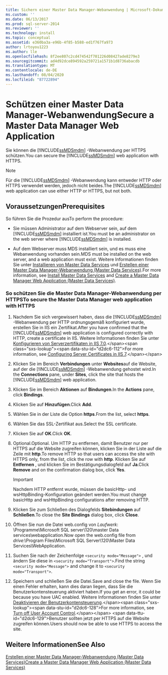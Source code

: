 ```yaml
---
title: Sichern einer Master Data Manager-Webanwendung | Microsoft-Dokumentation
ms.custom: ''
ms.date: 06/13/2017
ms.prod: sql-server-2014
ms.reviewer: ''
ms.technology: install
ms.topic: conceptual
ms.assetid: e360ba3a-e96b-4f85-b588-ed1f767fa973
author: lrtoyou1223
ms.author: lle
ms.openlocfilehash: 8f2ee807c2cd474542f701226d08427ade8279e3
ms.sourcegitcommit: ad4d92dce894592a259721a1571b1d8736abacdb
ms.translationtype: MT
ms.contentlocale: de-DE
ms.lasthandoff: 08/04/2020
ms.locfileid: "87722894"
---
```

# <a name="secure-a-master-data-manager-web-application"></a><span data-ttu-id="d2dc6-102">Schützen einer Master Data Manager-Webanwendung</span><span class="sxs-lookup"><span data-stu-id="d2dc6-102">Secure a Master Data Manager Web Application</span></span>
  <span data-ttu-id="d2dc6-103">Sie können die [!INCLUDE[ssMDSmdm](../../includes/ssmdsmdm-md.md)] -Webanwendung per HTTPS schützen.</span><span class="sxs-lookup"><span data-stu-id="d2dc6-103">You can secure the [!INCLUDE[ssMDSmdm](../../includes/ssmdsmdm-md.md)] web application with HTTPS.</span></span>  
  
> [!NOTE]  
>  <span data-ttu-id="d2dc6-104">Für die [!INCLUDE[ssMDSmdm](../../includes/ssmdsmdm-md.md)] -Webanwendung kann entweder HTTP oder HTTPS verwendet werden, jedoch nicht beides.</span><span class="sxs-lookup"><span data-stu-id="d2dc6-104">The [!INCLUDE[ssMDSmdm](../../includes/ssmdsmdm-md.md)] web application can use either HTTP or HTTPS, but not both.</span></span>  
  
## <a name="prerequisites"></a><span data-ttu-id="d2dc6-105">Voraussetzungen</span><span class="sxs-lookup"><span data-stu-id="d2dc6-105">Prerequisites</span></span>  
 <span data-ttu-id="d2dc6-106">So führen Sie die Prozedur aus</span><span class="sxs-lookup"><span data-stu-id="d2dc6-106">To perform the procedure:</span></span>  
  
-   <span data-ttu-id="d2dc6-107">Sie müssen Administrator auf dem Webserver sein, auf dem [!INCLUDE[ssMDSmdm](../../includes/ssmdsmdm-md.md)] installiert ist.</span><span class="sxs-lookup"><span data-stu-id="d2dc6-107">You must be an administrator on the web server where [!INCLUDE[ssMDSmdm](../../includes/ssmdsmdm-md.md)] is installed.</span></span>  
  
-   <span data-ttu-id="d2dc6-108">Auf dem Webserver muss MDS installiert sein, und es muss eine Webanwendung vorhanden sein.</span><span class="sxs-lookup"><span data-stu-id="d2dc6-108">MDS must be installed on the web server, and a web application must exist.</span></span> <span data-ttu-id="d2dc6-109">Weitere Informationen finden Sie unter [Installieren von Master Data Services](install-master-data-services.md) und [Erstellen einer Master Data Manager-Webanwendung &#40;Master Data Services&#41;](create-a-master-data-manager-web-application-master-data-services.md).</span><span class="sxs-lookup"><span data-stu-id="d2dc6-109">For more information, see [Install Master Data Services](install-master-data-services.md) and [Create a Master Data Manager Web Application &#40;Master Data Services&#41;](create-a-master-data-manager-web-application-master-data-services.md).</span></span>  
  
### <a name="to-secure-the-master-data-manager-web-application-with-https"></a><span data-ttu-id="d2dc6-110">So schützen Sie die Master Data Manager-Webanwendung per HTTPS</span><span class="sxs-lookup"><span data-stu-id="d2dc6-110">To secure the Master Data Manager web application with HTTPS</span></span>  
  
1.  <span data-ttu-id="d2dc6-111">Nachdem Sie sich vergewissert haben, dass die [!INCLUDE[ssMDSmdm](../../includes/ssmdsmdm-md.md)] -Webanwendung per HTTP ordnungsgemäß konfiguriert wurde, erstellen Sie in IIS ein Zertifikat.</span><span class="sxs-lookup"><span data-stu-id="d2dc6-111">After you have confirmed that the [!INCLUDE[ssMDSmdm](../../includes/ssmdsmdm-md.md)] web application is configured correctly with HTTP, create a certificate in IIS.</span></span> <span data-ttu-id="d2dc6-112">Weitere Informationen finden Sie unter [Konfigurieren von Serverzertifikaten in IIS 7.0](https://technet.microsoft.com/library/cc732230\(WS.10\).aspx).</span><span class="sxs-lookup"><span data-stu-id="d2dc6-112">For more information, see [Configuring Server Certificates in IIS 7](https://technet.microsoft.com/library/cc732230\(WS.10\).aspx).</span></span>  
  
2.  <span data-ttu-id="d2dc6-113">Klicken Sie im Bereich **Verbindungen** unter **Websites**auf die Website, auf der die [!INCLUDE[ssMDSmdm](../../includes/ssmdsmdm-md.md)] -Webanwendung gehostet wird.</span><span class="sxs-lookup"><span data-stu-id="d2dc6-113">In the **Connections** pane, under **Sites**, click the site that hosts the [!INCLUDE[ssMDSmdm](../../includes/ssmdsmdm-md.md)] web application.</span></span>  
  
3.  <span data-ttu-id="d2dc6-114">Klicken Sie im Bereich **Aktionen** auf **Bindungen**.</span><span class="sxs-lookup"><span data-stu-id="d2dc6-114">In the **Actions** pane, click **Bindings**.</span></span>  
  
4.  <span data-ttu-id="d2dc6-115">Klicken Sie auf **Hinzufügen**.</span><span class="sxs-lookup"><span data-stu-id="d2dc6-115">Click **Add**.</span></span>  
  
5.  <span data-ttu-id="d2dc6-116">Wählen Sie in der Liste die Option **https**.</span><span class="sxs-lookup"><span data-stu-id="d2dc6-116">From the list, select **https**.</span></span>  
  
6.  <span data-ttu-id="d2dc6-117">Wählen Sie das SSL-Zertifikat aus.</span><span class="sxs-lookup"><span data-stu-id="d2dc6-117">Select the SSL certificate.</span></span>  
  
7.  <span data-ttu-id="d2dc6-118">Klicken Sie auf **OK**.</span><span class="sxs-lookup"><span data-stu-id="d2dc6-118">Click **OK**.</span></span>  
  
8.  <span data-ttu-id="d2dc6-119">Optional.</span><span class="sxs-lookup"><span data-stu-id="d2dc6-119">Optional.</span></span> <span data-ttu-id="d2dc6-120">Um HTTP zu entfernen, damit Benutzer nur per HTTPS auf die Website zugreifen können, klicken Sie in der Liste auf die Zeile mit **http**.</span><span class="sxs-lookup"><span data-stu-id="d2dc6-120">To remove HTTP so that users can access the site with HTTPS only, from the list, click the row with **http**.</span></span> <span data-ttu-id="d2dc6-121">Klicken Sie auf **Entfernen** , und klicken Sie im Bestätigungsdialogfeld auf **Ja**.</span><span class="sxs-lookup"><span data-stu-id="d2dc6-121">Click **Remove** and on the confirmation dialog box, click **Yes**.</span></span>  
  
    > [!IMPORTANT]  
    >  <span data-ttu-id="d2dc6-122">Nachdem HTTP entfernt wurde, müssen die basicHttp- und wsHttpBinding-Konfiguration geändert werden.</span><span class="sxs-lookup"><span data-stu-id="d2dc6-122">You must change basicHttp and wsHttpBinding configurations after removing HTTP.</span></span>  
  
9. <span data-ttu-id="d2dc6-123">Klicken Sie zum Schließen des Dialogfelds **Sitebindungen** auf **Schließen**.</span><span class="sxs-lookup"><span data-stu-id="d2dc6-123">To close the **Site Bindings** dialog box, click **Close**.</span></span>  
  
10. <span data-ttu-id="d2dc6-124">Öffnen Sie nun die Datei web.config von *Laufwerk*: \Programme\Microsoft SQL server\120\master Data services\webapplication.</span><span class="sxs-lookup"><span data-stu-id="d2dc6-124">Now open the web.config file from *drive*:\Program Files\Microsoft SQL Server\120\Master Data Services\WebApplication.</span></span>  
  
11. <span data-ttu-id="d2dc6-125">Suchen Sie nach der Zeichenfolge `<security mode="Message">` , und ändern Sie diese in `<security mode="Transport">`.</span><span class="sxs-lookup"><span data-stu-id="d2dc6-125">Find the string `<security mode="Message">` and change it to `<security mode="Transport">`.</span></span>  
  
12. <span data-ttu-id="d2dc6-126">Speichern und schließen Sie die Datei.</span><span class="sxs-lookup"><span data-stu-id="d2dc6-126">Save and close the file.</span></span> <span data-ttu-id="d2dc6-127">Wenn Sie einen Fehler erhalten, kann dies daran liegen, dass Sie die Benutzerkontensteuerung aktiviert haben.</span><span class="sxs-lookup"><span data-stu-id="d2dc6-127">If you get an error, it could be because you have UAC enabled.</span></span> <span data-ttu-id="d2dc6-128">Weitere Informationen finden Sie unter [Deaktivieren der Benutzerkontensteuerung](https://technet.microsoft.com/library/cc709691\(WS.10\).aspx).</span><span class="sxs-lookup"><span data-stu-id="d2dc6-128">For more information, see [Turn off User Account Control](https://technet.microsoft.com/library/cc709691\(WS.10\).aspx).</span></span> <span data-ttu-id="d2dc6-129">Benutzer sollten jetzt per HTTPS auf die Website zugreifen können.</span><span class="sxs-lookup"><span data-stu-id="d2dc6-129">Users should now be able to use HTTPS to access the site.</span></span>  
  
## <a name="see-also"></a><span data-ttu-id="d2dc6-130">Weitere Informationen</span><span class="sxs-lookup"><span data-stu-id="d2dc6-130">See Also</span></span>  
 [<span data-ttu-id="d2dc6-131">Erstellen einer Master Data Manager-Webanwendung &#40;Master Data Services&#41;</span><span class="sxs-lookup"><span data-stu-id="d2dc6-131">Create a Master Data Manager Web Application &#40;Master Data Services&#41;</span></span>](create-a-master-data-manager-web-application-master-data-services.md)  
  
  
